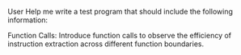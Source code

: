 User
Help me write a test program that should include the following information:

Function Calls:
Introduce function calls to observe the efficiency of instruction extraction across different function boundaries.